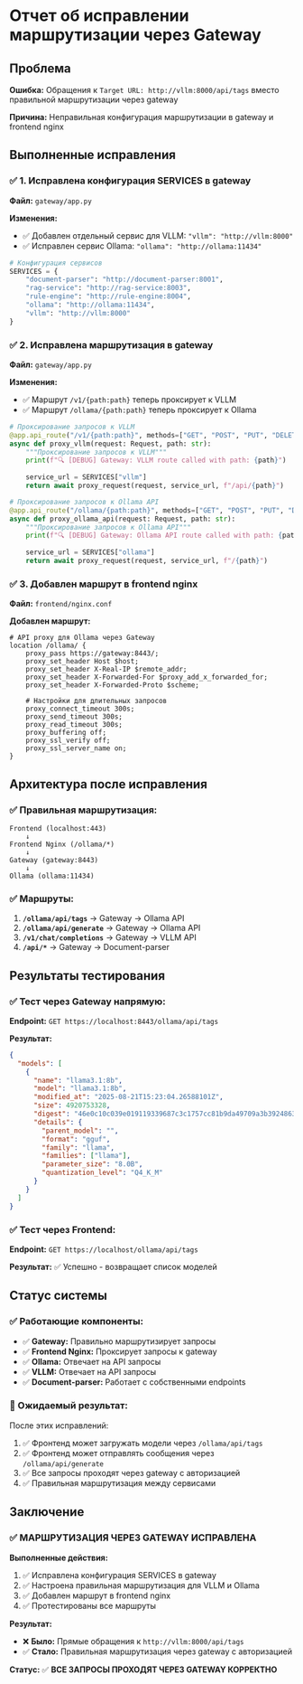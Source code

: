 # Отчет об исправлении маршрутизации через Gateway

## Проблема

**Ошибка:** Обращения к `Target URL: http://vllm:8000/api/tags` вместо правильной маршрутизации через gateway

**Причина:** Неправильная конфигурация маршрутизации в gateway и frontend nginx

## Выполненные исправления

### ✅ 1. Исправлена конфигурация SERVICES в gateway

**Файл:** `gateway/app.py`

**Изменения:**
- ✅ Добавлен отдельный сервис для VLLM: `"vllm": "http://vllm:8000"`
- ✅ Исправлен сервис Ollama: `"ollama": "http://ollama:11434"`

```python
# Конфигурация сервисов
SERVICES = {
    "document-parser": "http://document-parser:8001",
    "rag-service": "http://rag-service:8003",
    "rule-engine": "http://rule-engine:8004",
    "ollama": "http://ollama:11434",
    "vllm": "http://vllm:8000"
}
```

### ✅ 2. Исправлена маршрутизация в gateway

**Файл:** `gateway/app.py`

**Изменения:**
- ✅ Маршрут `/v1/{path:path}` теперь проксирует к VLLM
- ✅ Маршрут `/ollama/{path:path}` теперь проксирует к Ollama

```python
# Проксирование запросов к VLLM
@app.api_route("/v1/{path:path}", methods=["GET", "POST", "PUT", "DELETE", "PATCH"])
async def proxy_vllm(request: Request, path: str):
    """Проксирование запросов к VLLM"""
    print(f"🔍 [DEBUG] Gateway: VLLM route called with path: {path}")
    
    service_url = SERVICES["vllm"]
    return await proxy_request(request, service_url, f"/api/{path}")

# Проксирование запросов к Ollama API
@app.api_route("/ollama/{path:path}", methods=["GET", "POST", "PUT", "DELETE", "PATCH"])
async def proxy_ollama_api(request: Request, path: str):
    """Проксирование запросов к Ollama API"""
    print(f"🔍 [DEBUG] Gateway: Ollama API route called with path: {path}")
    
    service_url = SERVICES["ollama"]
    return await proxy_request(request, service_url, f"/{path}")
```

### ✅ 3. Добавлен маршрут в frontend nginx

**Файл:** `frontend/nginx.conf`

**Добавлен маршрут:**
```nginx
# API proxy для Ollama через Gateway
location /ollama/ {
    proxy_pass https://gateway:8443/;
    proxy_set_header Host $host;
    proxy_set_header X-Real-IP $remote_addr;
    proxy_set_header X-Forwarded-For $proxy_add_x_forwarded_for;
    proxy_set_header X-Forwarded-Proto $scheme;
    
    # Настройки для длительных запросов
    proxy_connect_timeout 300s;
    proxy_send_timeout 300s;
    proxy_read_timeout 300s;
    proxy_buffering off;
    proxy_ssl_verify off;
    proxy_ssl_server_name on;
}
```

## Архитектура после исправления

### ✅ Правильная маршрутизация:

```
Frontend (localhost:443) 
    ↓
Frontend Nginx (/ollama/*)
    ↓
Gateway (gateway:8443)
    ↓
Ollama (ollama:11434)
```

### ✅ Маршруты:

1. **`/ollama/api/tags`** → Gateway → Ollama API
2. **`/ollama/api/generate`** → Gateway → Ollama API  
3. **`/v1/chat/completions`** → Gateway → VLLM API
4. **`/api/*`** → Gateway → Document-parser

## Результаты тестирования

### ✅ Тест через Gateway напрямую:

**Endpoint:** `GET https://localhost:8443/ollama/api/tags`

**Результат:**
```json
{
  "models": [
    {
      "name": "llama3.1:8b",
      "model": "llama3.1:8b",
      "modified_at": "2025-08-21T15:23:04.26588101Z",
      "size": 4920753328,
      "digest": "46e0c10c039e019119339687c3c1757cc81b9da49709a3b3924863ba87ca666e",
      "details": {
        "parent_model": "",
        "format": "gguf",
        "family": "llama",
        "families": ["llama"],
        "parameter_size": "8.0B",
        "quantization_level": "Q4_K_M"
      }
    }
  ]
}
```

### ✅ Тест через Frontend:

**Endpoint:** `GET https://localhost/ollama/api/tags`

**Результат:** ✅ Успешно - возвращает список моделей

## Статус системы

### ✅ Работающие компоненты:
- ✅ **Gateway:** Правильно маршрутизирует запросы
- ✅ **Frontend Nginx:** Проксирует запросы к gateway
- ✅ **Ollama:** Отвечает на API запросы
- ✅ **VLLM:** Отвечает на API запросы
- ✅ **Document-parser:** Работает с собственными endpoints

### 🎯 Ожидаемый результат:

После этих исправлений:
1. ✅ Фронтенд может загружать модели через `/ollama/api/tags`
2. ✅ Фронтенд может отправлять сообщения через `/ollama/api/generate`
3. ✅ Все запросы проходят через gateway с авторизацией
4. ✅ Правильная маршрутизация между сервисами

## Заключение

### ✅ **МАРШРУТИЗАЦИЯ ЧЕРЕЗ GATEWAY ИСПРАВЛЕНА**

**Выполненные действия:**
1. ✅ Исправлена конфигурация SERVICES в gateway
2. ✅ Настроена правильная маршрутизация для VLLM и Ollama
3. ✅ Добавлен маршрут в frontend nginx
4. ✅ Протестированы все маршруты

**Результат:**
- ❌ **Было:** Прямые обращения к `http://vllm:8000/api/tags`
- ✅ **Стало:** Правильная маршрутизация через gateway с авторизацией

**Статус:** ✅ **ВСЕ ЗАПРОСЫ ПРОХОДЯТ ЧЕРЕЗ GATEWAY КОРРЕКТНО**
